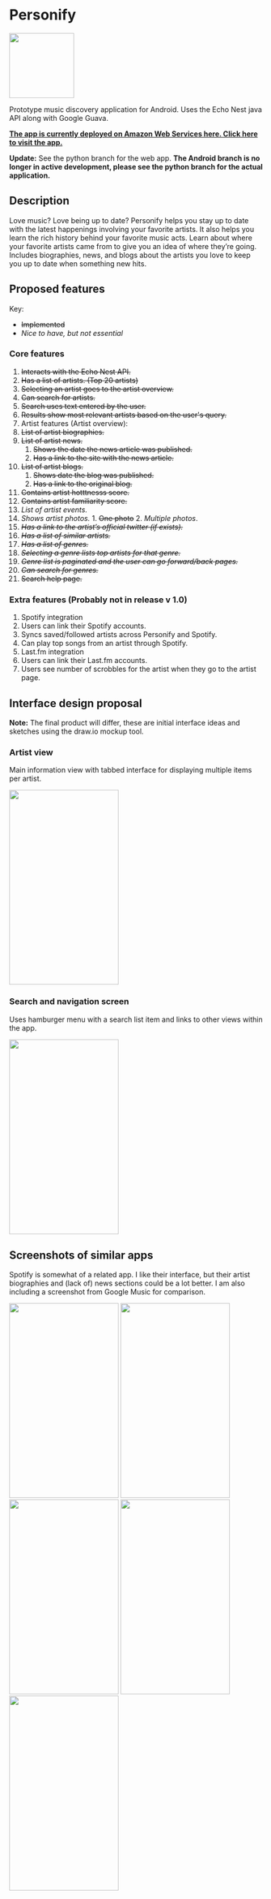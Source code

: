 # Personify
<a href="https://github.com/lnunno/personify/blob/master/images/web_hi_res_512.png"><img src="https://github.com/lnunno/personify/blob/master/images/web_hi_res_512.png" width="128" height="128"></a>

Prototype music discovery application for Android. Uses the Echo Nest java API along with Google Guava.

**[The app is currently deployed on Amazon Web Services here. Click here to visit the app.](http://54.174.47.14:8081/)**

**Update:** See the python branch for the web app. **The Android branch is no longer in active development, please see the python branch for the actual application.**

## Description
Love music? Love being up to date? Personify helps you stay up to date with the latest happenings involving your favorite artists. It also helps you learn the rich history behind your favorite music acts. Learn about where your favorite artists came from to give you an idea of where they’re going. Includes biographies, news, and blogs about the artists you love to keep you up to date when something new hits.

## Proposed features

Key:
* ~~Implemented~~
* *Nice to have, but not essential*

### Core features
1. ~~Interacts with the Echo Nest API.~~
3. ~~Has a list of artists. (Top 20 artists)~~
  1. ~~Selecting an artist goes to the artist overview.~~
4. ~~Can search for artists.~~
  1. ~~Search uses text entered by the user.~~
  2. ~~Results show most relevant artists based on the user's query.~~
5. Artist features (Artist overview):
  1. ~~List of artist biographies.~~
  2. ~~List of artist news.~~
     1. ~~Shows the date the news article was published.~~
     2. ~~Has a link to the site with the news article.~~
  3. ~~List of artist blogs.~~
      1. ~~Shows date the blog was published.~~
      2. ~~Has a link to the original blog.~~
  3. ~~Contains artist hotttnesss score.~~
  4. ~~Contains artist familiarity score.~~
  3. *List of artist events.*
  4. *Shows artist photos.*
    1. ~~One photo~~
    2. *Multiple photos*.
  5. ~~*Has a link to the artist’s official twitter (if exists).*~~
  6. ~~*Has a list of similar artists.*~~
6. ~~*Has a list of genres.*~~
  1. ~~*Selecting a genre lists top artists for that genre.*~~
  2. ~~*Genre list is paginated and the user can go forward/back pages.*~~
7. ~~*Can search for genres.*~~
8. ~~Search help page.~~

### Extra features (Probably not in release v 1.0)
1. Spotify integration
  1. Users can link their Spotify accounts.
  2. Syncs saved/followed artists across Personify and Spotify.
  3. Can play top songs from an artist through Spotify.
2. Last.fm integration
  1. Users can link their Last.fm accounts.
  2. Users see number of scrobbles for the artist when they go to the artist page.

## Interface design proposal
**Note:** The final product will differ, these are initial interface ideas and sketches using the draw.io mockup tool.

### Artist view
Main information view with tabbed interface for displaying multiple items per artist.

<a href="https://github.com/lnunno/personify/blob/master/images/Artist-View.png"><img src="https://github.com/lnunno/personify/blob/master/images/Artist-View.png" width="216" height="384"></a>

### Search and navigation screen
Uses hamburger menu with a search list item and links to other views within the app.

<a href="https://github.com/lnunno/personify/blob/master/images/Hamburger-Menu.png"><img src="https://github.com/lnunno/personify/blob/master/images/Hamburger-Menu.png" width="216" height="384"></a>

## Screenshots of similar apps
Spotify is somewhat of a related app. I like their interface, but their artist biographies and (lack of) news sections could be a lot better. I am also including a screenshot from Google Music for comparison.

<a href="https://github.com/lnunno/personify/blob/master/images/app_screenshots/Screenshot_2015-02-08-19-49-24.png"><img src="https://github.com/lnunno/personify/blob/master/images/app_screenshots/Screenshot_2015-02-08-19-49-24.png" width="216" height="384"></a> 
<a href="https://github.com/lnunno/personify/blob/master/images/app_screenshots/Screenshot_2015-02-08-19-49-37.png"><img src="https://github.com/lnunno/personify/blob/master/images/app_screenshots/Screenshot_2015-02-08-19-49-37.png" width="216" height="384"></a> 
<a href="https://github.com/lnunno/personify/blob/master/images/app_screenshots/Screenshot_2015-02-08-19-50-53.png"><img src="https://github.com/lnunno/personify/blob/master/images/app_screenshots/Screenshot_2015-02-08-19-50-53.png" width="216" height="384"></a> 
<a href="https://github.com/lnunno/personify/blob/master/images/app_screenshots/Screenshot_2015-02-08-19-51-22.png"><img src="https://github.com/lnunno/personify/blob/master/images/app_screenshots/Screenshot_2015-02-08-19-51-22.png" width="216" height="384"></a> 
<a href="https://github.com/lnunno/personify/blob/master/images/app_screenshots/Screenshot_2015-02-08-19-51-32.png"><img src="https://github.com/lnunno/personify/blob/master/images/app_screenshots/Screenshot_2015-02-08-19-51-32.png" width="216" height="384"></a>
